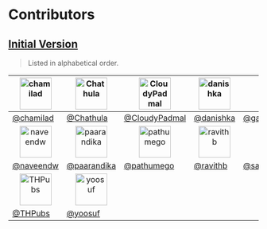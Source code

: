 # Contributors

## [Initial Version](https://github.com/reliefsupports/reliefsupports.org-v1)

> Listed in alphabetical order.

| <div style="text-align:center"><a href="https://github.com/chamilad"><img src="https://avatars1.githubusercontent.com/u/505989?s=460&v=4" title="chamilad" width="64" height="64"></a></div>  | <div style="text-align:center"><a href="https://github.com/Chathula"><img src="https://avatars0.githubusercontent.com/u/4932296?s=460&v=4" title="Chathula" width="64" height="64"></a></div>     | <div style="text-align:center"><a href="https://github.com/CloudyPadmal"><img src="https://avatars2.githubusercontent.com/u/14261304?s=460&v=4" title="CloudyPadmal" width="64" height="64"></a></div> | <div style="text-align:center"><a href="https://github.com/danishka"><img src="https://avatars1.githubusercontent.com/u/178024?s=460&v=4" title="danishka" width="64" height="64"></a></div> | <div style="text-align:center"><a href="https://github.com/gayanhewa"><img src="https://avatars3.githubusercontent.com/u/1681406?s=460&v=4" title="gayanhewa" width="64" height="64"></a></div>              | <div style="text-align:center"><a href="https://github.com/ishanthilina"><img src="https://avatars3.githubusercontent.com/u/1255117?s=460&v=4" title="ishanthilina" width="64" height="64"></a></div> | <div style="text-align:center"><a href="https://github.com/isuru4lk"><img src="https://avatars0.githubusercontent.com/u/8480671?s=460&v=4" title="isuru4lk" width="64" height="64"></a></div>     |
| --------------------------------------------------------------------------------------------------------------------------------------------------------------------------------------------- | ------------------------------------------------------------------------------------------------------------------------------------------------------------------------------------------------- | ------------------------------------------------------------------------------------------------------------------------------------------------------------------------------------------------------ | -------------------------------------------------------------------------------------------------------------------------------------------------------------------------------------------- | ------------------------------------------------------------------------------------------------------------------------------------------------------------------------------------------------------------ | ----------------------------------------------------------------------------------------------------------------------------------------------------------------------------------------------------- | ------------------------------------------------------------------------------------------------------------------------------------------------------------------------------------------------- |
| [@chamilad](https://github.com/chamilad)                                                                                                                                                      | [@Chathula](https://github.com/Chathula)                                                                                                                                                          | [@CloudyPadmal](https://github.com/CloudyPadmal)                                                                                                                                                       | [@danishka](https://github.com/danishka)                                                                                                                                                     | [@gayanhewa](https://github.com/gayanhewa)                                                                                                                                                                   | [@ishanthilina](https://github.com/ishanthilina)                                                                                                                                                      | [@isuru4lk](https://github.com/isuru4lk)                                                                                                                                                          |
| <div style="text-align:center"><a href="https://github.com/naveendw"><img src="https://avatars2.githubusercontent.com/u/8107320?s=460&v=4" title="naveendw" width="64" height="64"></a></div> | <div style="text-align:center"><a href="https://github.com/paarandika"><img src="https://avatars3.githubusercontent.com/u/6725097?s=460&v=4" title="paarandika" width="64" height="64"></a></div> | <div style="text-align:center"><a href="https://github.com/pathumego"><img src="https://avatars2.githubusercontent.com/u/6846609?s=460&v=4" title="pathumego" width="64" height="64"></a></div>        | <div style="text-align:center"><a href="https://github.com/ravithb"><img src="https://avatars1.githubusercontent.com/u/6752640?s=460&v=4" title="ravithb" width="64" height="64"></a></div>  | <div style="text-align:center"><a href="https://github.com/sathindukavneth"><img src="https://avatars0.githubusercontent.com/u/11785398?s=460&v=4" title="sathindukavneth" width="64" height="64"></a></div> | <div style="text-align:center"><a href="https://github.com/Shashika"><img src="https://avatars0.githubusercontent.com/u/1336934?s=460&v=4" title="Shashika" width="64" height="64"></a></div>         | <div style="text-align:center"><a href="https://github.com/thinkholic"><img src="https://avatars2.githubusercontent.com/u/1164024?s=460&v=4" title="thinkholic" width="64" height="64"></a></div> |
| [@naveendw](https://github.com/naveendw)                                                                                                                                                      | [@paarandika](https://github.com/paarandika)                                                                                                                                                      | [@pathumego](https://github.com/pathumego)                                                                                                                                                             | [@ravithb](https://github.com/ravithb)                                                                                                                                                       | [@sathindukavneth](https://github.com/sathindukavneth)                                                                                                                                                       | [@Shashika](https://github.com/Shashika)                                                                                                                                                              | [@thinkholic](https://github.com/thinkholic)                                                                                                                                                      |
| <div style="text-align:center"><a href="https://github.com/THPubs"><img src="https://avatars2.githubusercontent.com/u/1212023?s=400&v=4" title="THPubs" width="64" height="64"></a></div>     | <div style="text-align:center"><a href="https://github.com/yoosuf"><img src="https://avatars0.githubusercontent.com/u/64164?s=460&v=4" title="yoosuf" width="64" height="64"></a></div>           |                                                                                                                                                                                                        |                                                                                                                                                                                              |                                                                                                                                                                                                              |                                                                                                                                                                                                       |                                                                                                                                                                                                   |
| [@THPubs](https://github.com/THPubs)                                                                                                                                                          | [@yoosuf](https://github.com/yoosuf)                                                                                                                                                              |                                                                                                                                                                                                        |                                                                                                                                                                                              |                                                                                                                                                                                                              |                                                                                                                                                                                                       |                                                                                                                                                                                                   |
